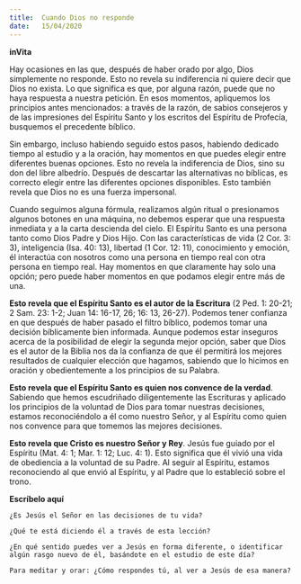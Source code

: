 ```yaml
---
title:  Cuando Dios no responde
date:   15/04/2020
---
```


**inVita**

Hay ocasiones en las que, después de haber orado por algo, Dios simplemente no responde. Esto no revela su indiferencia ni quiere decir que Dios no exista. Lo que significa es que, por alguna razón, puede que no haya respuesta a nuestra petición. En esos momentos, apliquemos los principios antes mencionados: a través de la razón, de sabios consejeros y de las impresiones del Espíritu Santo y los escritos del Espíritu de Profecía, busquemos el precedente bíblico.

Sin embargo, incluso habiendo seguido estos pasos, habiendo dedicado tiempo al estudio y a la oración, hay momentos en que puedes elegir entre diferentes buenas opciones. Esto no revela la indiferencia de Dios, sino su don del libre albedrío. Después de descartar las alternativas no bíblicas, es correcto elegir entre las diferentes opciones disponibles. Esto también revela que Dios no es una fuerza impersonal.

Cuando seguimos alguna fórmula, realizamos algún ritual o presionamos algunos botones en una máquina, no debemos esperar que una respuesta inmediata y a la carta descienda del cielo. El Espíritu Santo es una persona tanto como Dios Padre y Dios Hijo. Con las características de vida (2 Cor. 3: 3), inteligencia (Isa. 40: 13), libertad (1 Cor. 12: 11), conocimiento y emoción, él interactúa con nosotros como una persona en tiempo real con otra persona en tiempo real. Hay momentos en que claramente hay solo una opción; pero puede haber momentos en que podamos elegir entre más de una.

**Esto revela que el Espíritu Santo es el autor de la Escritura** (2 Ped. 1: 20-21; 2 Sam. 23: 1-2; Juan 14: 16-17, 26; 16: 13, 26-27). Podemos tener confianza en que después de haber pasado el filtro bíblico, podemos tomar una decisión bíblicamente bien informada. Aunque podemos estar inseguros acerca de la posibilidad de elegir la segunda mejor opción, saber que Dios es el autor de la Biblia nos da la confianza de que él permitirá los mejores resultados de cualquier elección que hagamos, sabiendo que lo hicimos en oración y obedientemente a los principios de su Palabra.

**Esto revela que el Espíritu Santo es quien nos convence de la verdad**. Sabiendo que hemos escudriñado diligentemente las Escrituras y aplicado los principios de la voluntad de Dios para tomar nuestras decisiones, estamos reconociéndolo a él como nuestro Señor, y al Espíritu como quien nos convence para que tomemos las mejores decisiones.

**Esto revela que Cristo es nuestro Señor y Rey**. Jesús fue guiado por el Espíritu (Mat. 4: 1; Mar. 1: 12; Luc. 4: 1). Esto significa que él vivió una vida de obediencia a la voluntad de su Padre. Al seguir al Espíritu, estamos reconociendo al que envió al Espíritu, y al Padre que lo estableció sobre el trono.

**Escríbelo aquí**

`¿Es Jesús el Señor en las decisiones de tu vida?`

`¿Qué te está diciendo él a través de esta lección?`

`¿En qué sentido puedes ver a Jesús en forma diferente, o identificar algún rasgo nuevo de él, basándote en el estudio de este día?`

`Para meditar y orar: ¿Cómo respondes tú, al ver a Jesús de esa manera?`
